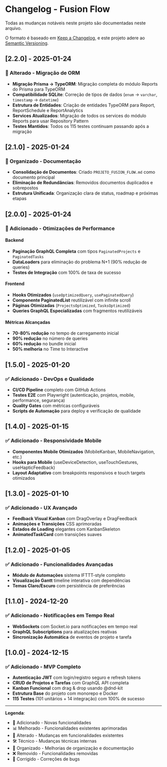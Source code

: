 # Changelog - Fusion Flow

Todas as mudanças notáveis neste projeto são documentadas neste arquivo.

O formato é baseado em [Keep a Changelog](https://keepachangelog.com/pt-BR/1.0.0/),
e este projeto adere ao [Semantic Versioning](https://semver.org/lang/pt-BR/).

## [2.2.0] - 2025-01-24

### 🔧 Alterado - Migração de ORM
- **Migração Prisma → TypeORM**: Migração completa do módulo Reports do Prisma para TypeORM
- **Compatibilidade SQLite**: Correção de tipos de dados (`enum` → `varchar`, `timestamp` → `datetime`)
- **Estrutura de Entidades**: Criação de entidades TypeORM para Report, ReportSchedule e ReportAnalytics
- **Services Atualizados**: Migração de todos os services do módulo Reports para usar Repository Pattern
- **Testes Mantidos**: Todos os 115 testes continuam passando após a migração

## [2.1.0] - 2025-01-24

### 🧹 Organizado - Documentação
- **Consolidação de Documentos**: Criado `PROJETO_FUSION_FLOW.md` como documento principal
- **Eliminação de Redundâncias**: Removidos documentos duplicados e sobrepostos
- **Estrutura Unificada**: Organização clara de status, roadmap e próximas etapas

## [2.0.0] - 2025-01-24

### 🚀 Adicionado - Otimizações de Performance

#### Backend
- **Paginação GraphQL Completa** com tipos `PaginatedProjects` e `PaginatedTasks`
- **DataLoaders** para eliminação do problema N+1 (90% redução de queries)
- **Testes de Integração** com 100% de taxa de sucesso

#### Frontend
- **Hooks Otimizados** (`useOptimizedQuery`, `usePaginatedQuery`)
- **Componente PaginatedList** reutilizável com infinite scroll
- **Páginas Otimizadas** (`ProjectsOptimized`, `TasksOptimized`)
- **Queries GraphQL Especializadas** com fragmentos reutilizáveis

#### Métricas Alcançadas
- **70-80% redução** no tempo de carregamento inicial
- **90% redução** no número de queries
- **60% redução** no bundle inicial
- **50% melhoria** no Time to Interactive

## [1.5.0] - 2025-01-20

### ✅ Adicionado - DevOps e Qualidade
- **CI/CD Pipeline** completo com GitHub Actions
- **Testes E2E** com Playwright (autenticação, projetos, mobile, performance, segurança)
- **Quality Gates** com métricas configuráveis
- **Scripts de Automação** para deploy e verificação de qualidade

## [1.4.0] - 2025-01-15

### ✅ Adicionado - Responsividade Mobile
- **Componentes Mobile Otimizados** (MobileKanban, MobileNavigation, etc.)
- **Hooks para Mobile** (useDeviceDetection, useTouchGestures, useHapticFeedback)
- **Layout Adaptativo** com breakpoints responsivos e touch targets otimizados

## [1.3.0] - 2025-01-10

### ✅ Adicionado - UX Avançado
- **Feedback Visual Kanban** com DragOverlay e DragFeedback
- **Animações e Transições** CSS aprimoradas
- **Estados de Loading** elegantes com KanbanSkeleton
- **AnimatedTaskCard** com transições suaves

## [1.2.0] - 2025-01-05

### ✅ Adicionado - Funcionalidades Avançadas
- **Módulo de Automações** sistema IFTTT-style completo
- **Visualização Gantt** timeline interativa com dependências
- **Temas Claro/Escuro** com persistência de preferências

## [1.1.0] - 2024-12-20

### ✅ Adicionado - Notificações em Tempo Real
- **WebSockets** com Socket.io para notificações em tempo real
- **GraphQL Subscriptions** para atualizações reativas
- **Sincronização Automática** de eventos de projeto e tarefa

## [1.0.0] - 2024-12-15

### ✅ Adicionado - MVP Completo
- **Autenticação JWT** com login/registro seguro e refresh tokens
- **CRUD de Projetos e Tarefas** com GraphQL API completa
- **Kanban Funcional** com drag & drop usando @dnd-kit
- **Estrutura Base** do projeto com monorepo e Docker
- **115 Testes** (101 unitários + 14 integração) com 100% de sucesso

---

**Legenda**:
- 🚀 Adicionado - Novas funcionalidades
- 📊 Melhorado - Funcionalidades existentes aprimoradas
- 🔧 Alterado - Mudanças em funcionalidades existentes
- 🛠️ Técnico - Mudanças técnicas internas
- 🧹 Organizado - Melhorias de organização e documentação
- ❌ Removido - Funcionalidades removidas
- 🐛 Corrigido - Correções de bugs
